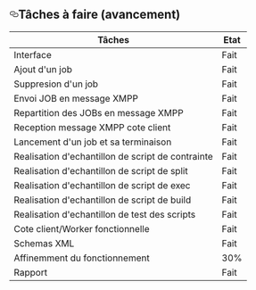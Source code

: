 
<h2><a id="user-content-tâches-à-faire-avancement" class="anchor" href="#tâches-à-faire-avancement" aria-hidden="true"><svg aria-hidden="true" class="octicon octicon-link" height="16" version="1.1" viewBox="0 0 16 16" width="16"><path fill-rule="evenodd" d="M4 9h1v1H4c-1.5 0-3-1.69-3-3.5S2.55 3 4 3h4c1.45 0 3 1.69 3 3.5 0 1.41-.91 2.72-2 3.25V8.59c.58-.45 1-1.27 1-2.09C10 5.22 8.98 4 8 4H4c-.98 0-2 1.22-2 2.5S3 9 4 9zm9-3h-1v1h1c1 0 2 1.22 2 2.5S13.98 12 13 12H9c-.98 0-2-1.22-2-2.5 0-.83.42-1.64 1-2.09V6.25c-1.09.53-2 1.84-2 3.25C6 11.31 7.55 13 9 13h4c1.45 0 3-1.69 3-3.5S14.5 6 13 6z"></path></svg></a>Tâches à faire (avancement)</h2>

<table><thead>
<tr>
<th>Tâches</th>
<th>Etat</th>
</tr>
</thead><tbody>
<tr>
<td>Interface</td>
<td>Fait</td>
</tr>
<tr>
<td>Ajout d'un job</td>
<td>Fait</td>
</tr>
<tr>
<td>Suppresion d'un job</td>
<td>Fait</td>
</tr>
<tr>
<td>Envoi JOB en message XMPP</td>
<td>Fait</td>
</tr>
<tr>
<td>Repartition des JOBs en message XMPP</td>
<td>Fait</td>
</tr>
<tr>
<td>Reception message XMPP cote client</td>
<td>Fait</td>
</tr>
<tr>
<td>Lancement d'un job et sa terminaison</td>
<td>Fait</td>
</tr>
<tr>
<td>Realisation d'echantillon de script de contrainte</td>
<td>Fait</td>
</tr>
<tr>
<td>Realisation d'echantillon de script de split</td>
<td>Fait</td>
</tr>
<tr>
<td>Realisation d'echantillon de script de exec</td>
<td>Fait</td>
</tr>
<tr>
<td>Realisation d'echantillon de script de build</td>
<td>Fait</td>
</tr>
<tr>
<td>Realisation d'echantillon de test des scripts </td>
<td>Fait</td>
</tr>
<tr>
<td>Cote client/Worker fonctionnelle</td>
<td>Fait</td>
</tr>
<tr>
<td>Schemas XML</td>
<td>Fait</td>
</tr>
<tr>
<td>Affinemment du fonctionnement</td>
<td>30%</td>
</tr>
<tr>
<td>Rapport</td>
<td>Fait</td>
</tr>
</tbody></table>
</article>
  </div>

</div>
